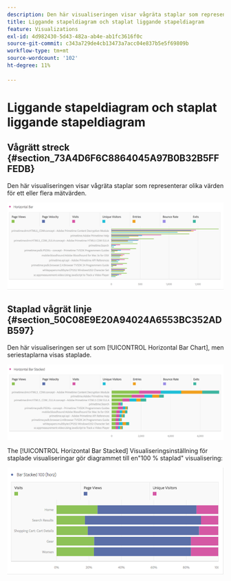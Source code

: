 ```yaml
---
description: Den här visualiseringen visar vågräta staplar som representerar olika värden för ett eller flera mätvärden.
title: Liggande stapeldiagram och staplat liggande stapeldiagram
feature: Visualizations
exl-id: 4d982430-5d43-482a-ab4e-ab1fc3616f0c
source-git-commit: c343a729de4cb13473a7acc04e837b5e5f69809b
workflow-type: tm+mt
source-wordcount: '102'
ht-degree: 11%

---
```


# Liggande stapeldiagram och staplat liggande stapeldiagram

## Vågrätt streck {#section_73A4D6F6C8864045A97B0B32B5FFFEDB}

Den här visualiseringen visar vågräta staplar som representerar olika värden för ett eller flera mätvärden.

![Vågrätt fält med mätvärden som sidvyer, sidhastighet, besök, poster och avslutningar.](assets/horizontal_bar.png)

## Staplad vågrät linje {#section_50C08E9E20A94024A6553BC352ADB597}

Den här visualiseringen ser ut som [!UICONTROL Horizontal Bar Chart], men seriestaplarna visas staplade.

![Ett staplat vågrätt fält som visar sidvyer, besök, poster och avslutningar.](assets/horizontal-bar-stacked.png)

The [!UICONTROL Horizontal Bar Stacked] Visualiseringsinställning för staplade visualiseringar gör diagrammet till en&quot;100 % staplad&quot; visualisering:

![Vågrätt fält staplat till 100 % med besök, sidvyer och unika besökare.](assets/horizstacked100.png)
